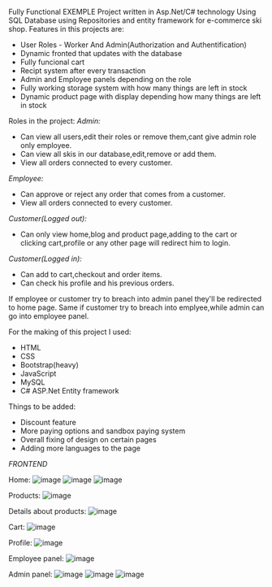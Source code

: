 Fully Functional EXEMPLE Project written in Asp.Net/C# technology Using SQL Database using Repositories and entity framework for e-commerce ski shop. Features in this projects are:
- User Roles - Worker And Admin(Authorization and Authentification)
- Dynamic fronted that updates with the database
- Fully funcional cart
- Recipt system after every transaction
- Admin and Employee panels depending on the role
- Fully working storage system with how many things are left in stock
- Dynamic product page with display depending how many things are left in stock

Roles in the project:
*Admin:*
- Can view all users,edit their roles or remove them,cant give admin role only employee.
- Can view all skis in our database,edit,remove or add them.
- View all orders connected to every customer.

*Employee:*
- Can approve or reject any order that comes from a customer.
- View all orders connected to every customer.

*Customer(Logged out):*
- Can only view home,blog and product page,adding to the cart or clicking cart,profile or any other page will redirect him to login.

*Customer(Logged in):*
- Can add to cart,checkout and order items.
- Can check his profile and his previous orders.

If employee or customer try to breach into admin panel they'll be redirected to home page. Same if customer try to breach into emplyee,while admin can go into employee panel.

For the making of this project I used:
- HTML
- CSS
- Bootstrap(heavy)
- JavaScript
- MySQL
- C# ASP.Net Entity framework

Things to be added:
- Discount feature
- More paying options and sandbox paying system
- Overall fixing of design on certain pages
- Adding more languages to the page

*FRONTEND*

Home:
![image](https://github.com/user-attachments/assets/314f4380-90ba-4c8e-9568-3df762af1ccd)
![image](https://github.com/user-attachments/assets/b742915d-f7bd-4031-9f4a-b675c341065d)
![image](https://github.com/user-attachments/assets/e6692fe5-6070-4cb3-994f-166e6f66aef3)

Products:
![image](https://github.com/user-attachments/assets/56d44acb-c758-4067-b15e-e5829d7b51cb)

Details about products:
![image](https://github.com/user-attachments/assets/a9b4fe40-f3af-4073-a618-99ac36e1a86a)

Cart:
![image](https://github.com/user-attachments/assets/5d0b3a35-6f2c-44ea-b6ae-21e75965f3d4)

Profile:
![image](https://github.com/user-attachments/assets/b46f7ece-ff9b-49bb-b184-6593986a65fa)

Employee panel:
![image](https://github.com/user-attachments/assets/317de536-34d7-4c1b-bcc2-61d2e26d00a5)

Admin panel:
![image](https://github.com/user-attachments/assets/774df392-c6e6-481d-8b3f-05e80cd23320)
![image](https://github.com/user-attachments/assets/08b08bb2-03e3-482c-a44e-c2e0fdb666c1)
![image](https://github.com/user-attachments/assets/f072dfa4-e66a-4fcb-ab32-d6ff0df2e515)



